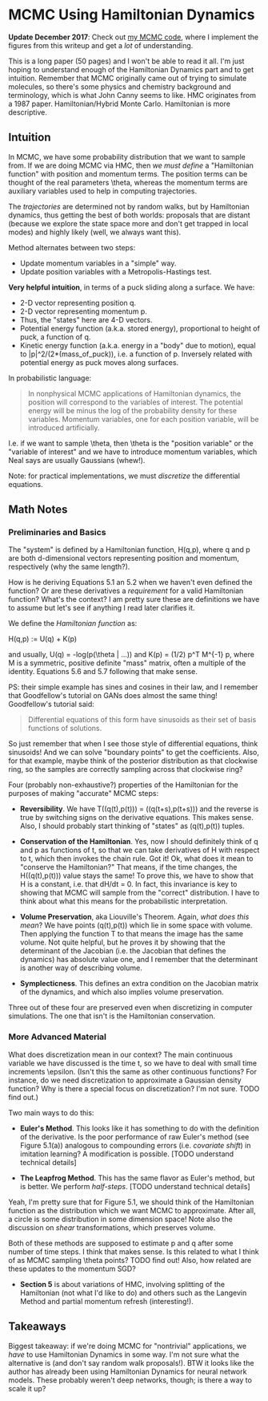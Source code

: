 # MCMC Using Hamiltonian Dynamics

**Update December 2017**: Check out [my MCMC code][1], where I implement the
figures from this writeup and get a *lot* of understanding.

This is a long paper (50 pages) and I won't be able to read it all. I'm just
hoping to understand enough of the Hamiltonian Dynamics part and to get
intuition. Remember that MCMC originally came out of trying to simulate
molecules, so there's some physics and chemistry background and terminology,
which is what John Canny seems to like.  HMC originates from a 1987 paper.
Hamiltonian/Hybrid Monte Carlo. Hamiltonian is more descriptive.


## Intuition

In MCMC, we have some probability distribution that we want to sample from. If
we are doing MCMC via HMC, then *we must define* a "Hamiltonian function" with
position and momentum terms. The position terms can be thought of the real
parameters \theta, whereas the momentum terms are auxiliary variables used to
help in computing trajectories.

The *trajectories* are determined not by random walks, but by Hamiltonian
dynamics, thus getting the best of both worlds: proposals that are distant
(because we explore the state space more and don't get trapped in local modes)
and highly likely (well, we always want this).

Method alternates between two steps:

- Update momentum variables in a "simple" way.
- Update position variables with a Metropolis-Hastings test.

**Very helpful intuition**, in terms of a puck sliding along a surface. We have:

- 2-D vector representing position q.
- 2-D vector representing momentum p.
- Thus, the "states" here are 4-D vectors.
- Potential energy function (a.k.a. stored energy), proportional to height of
  puck, a function of q.
- Kinetic energy function (a.k.a. energy in a "body" due to motion), equal to
  |p|^2/(2*(mass_of_puck)), i.e. a function of p. Inversely related with
  potential energy as puck moves along surfaces.

In probabilistic language:

> In nonphysical MCMC applications of Hamiltonian dynamics, the position will
> correspond to the variables of interest. The potential energy will be minus
> the log of the probability density for these variables. Momentum variables,
> one for each position variable, will be introduced artificially.

I.e. if we want to sample \theta, then \theta is the "position variable" or the
"variable of interest" and we have to introduce momentum variables, which Neal
says are usually Gaussians (whew!).

Note: for practical implementations, we must *discretize* the differential
equations.


## Math Notes

### Preliminaries and Basics

The "system" is defined by a Hamiltonian function, H(q,p), where q and p are
both d-dimensional vectors representing position and momentum, respectively (why
the same length?).

How is he deriving Equations 5.1 an 5.2 when we haven't even defined the
function? Or are these derivatives a *requirement* for a valid Hamiltonian
function? What's the context? I am pretty sure these are definitions we have to
assume but let's see if anything I read later clarifies it.

We define the *Hamiltonian function* as:

H(q,p) := U(q) + K(p)

and usually, U(q) = -log(p(\theta | ...)) and K(p) = (1/2) p^T M^{-1} p, where M
is a symmetric, positive definite "mass" matrix, often a multiple of the
identity. Equations 5.6 and 5.7 following that make sense.

PS: their simple example has sines and cosines in their law, and I remember that
Goodfellow's tutorial on GANs does almost the same thing! Goodfellow's tutorial
said:

> Differential equations of this form have sinusoids as their set of basis
> functions of solutions.

So just remember that when I see those style of differential equations, think
sinusoids! And we can solve "boundary points" to get the coefficients. Also, for
that example, maybe think of the posterior distribution as that clockwise ring,
so the samples are correctly sampling across that clockwise ring?

Four (probably non-exhaustive?) properties of the Hamiltonian for the purposes
of making "accurate" MCMC steps:

- **Reversibility**. We have T((q(t),p(t))) = ((q(t+s),p(t+s))) and the reverse
  is true by switching signs on the derivative equations. This makes sense.
  Also, I should probably start thinking of "states" as (q(t),p(t)) tuples.

- **Conservation of the Hamiltonian**. Yes, now I should definitely think of q
  and p as functions of t, so that we can take derivatives of H with respect to
  t, which then invokes the chain rule. Got it! Ok, what does it mean to
  "conserve the Hamiltonian?" That means, if the time changes, the
  H((q(t),p(t))) value stays the same! To prove this, we have to show that H is
  a constant, i.e. that dH/dt = 0. In fact, this invariance is key to showing
  that MCMC will sample from the "correct" distribution. I have to think about
  what this means for the probabilistic interpretation.

- **Volume Preservation**, aka Liouville's Theorem. Again, *what does this
  mean*? We have points (q(t),p(t)) which lie in some space with volume. Then
  applying the function T to that means the image has the same volume. Not quite
  helpful, but he proves it by showing that the determinant of the Jacobian
  (i.e. the Jacobian that defines the dynamics) has absolute value one, and I
  remember that the determinant is another way of describing volume.

- **Symplecticness**. This defines an extra condition on the Jacobian matrix of
  the dynamics, and which also implies volume preservation.

Three out of these four are preserved even when discretizing in computer
simulations. The one that isn't is the Hamiltonian conservation.


### More Advanced Material

What does discretization mean in our context? The main continuous variable we
have discussed is the time t, so we have to deal with small time increments
\epsilon. (Isn't this the same as other continuous functions? For instance, do
we need discretization to approximate a Gaussian density function? Why is there
a special focus on discretization? I'm not sure. TODO find out.)

Two main ways to do this:

- **Euler's Method**. This looks like it has something to do with the definition
  of the derivative. Is the poor performance of raw Euler's method (see Figure
  5.1(a)) analogous to compounding errors (i.e. *covariate shift*) in imitation
  learning? A modification is possible. [TODO understand technical details]

- **The Leapfrog Method**. This has the same flavor as Euler's method, but is
  better. We perform *half-steps*. [TODO understand technical details]

Yeah, I'm pretty sure that for Figure 5.1, we should think of the Hamiltonian
function as the distribution which we want MCMC to approximate. After all, a
circle is some distribution in some dimension space!  Note also the discussion
on *shear* transformations, which preserves volume.

Both of these methods are supposed to estimate p and q after some number of time
steps. I think that makes sense. Is this related to what I think of as MCMC
sampling \theta points? TODO find out! Also, how related are these updates to
the momentum SGD?

- **Section 5** is about variations of HMC, involving splitting of the
  Hamiltonian (not what I'd like to do) and others such as the Langevin Method
  and partial momentum refresh (interesting!).


## Takeaways

Biggest takeaway: if we're doing MCMC for "nontrivial" applications, we *have*
to use Hamiltonian Dynamics in some way. I'm not sure what the alternative is
(and don't say random walk proposals!). BTW it looks like the author has already
been using Hamiltonian Dynamics for neural network models. These probably
weren't deep networks, though; is there a way to scale it up?


[1]:https://github.com/DanielTakeshi/MCMC_and_Dynamics
